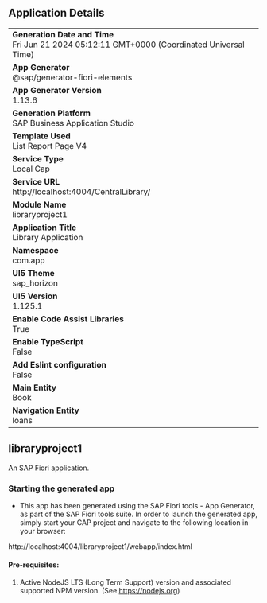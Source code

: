 ## Application Details
|               |
| ------------- |
|**Generation Date and Time**<br>Fri Jun 21 2024 05:12:11 GMT+0000 (Coordinated Universal Time)|
|**App Generator**<br>@sap/generator-fiori-elements|
|**App Generator Version**<br>1.13.6|
|**Generation Platform**<br>SAP Business Application Studio|
|**Template Used**<br>List Report Page V4|
|**Service Type**<br>Local Cap|
|**Service URL**<br>http://localhost:4004/CentralLibrary/
|**Module Name**<br>libraryproject1|
|**Application Title**<br>Library Application|
|**Namespace**<br>com.app|
|**UI5 Theme**<br>sap_horizon|
|**UI5 Version**<br>1.125.1|
|**Enable Code Assist Libraries**<br>True|
|**Enable TypeScript**<br>False|
|**Add Eslint configuration**<br>False|
|**Main Entity**<br>Book|
|**Navigation Entity**<br>loans|

## libraryproject1

An SAP Fiori application.

### Starting the generated app

-   This app has been generated using the SAP Fiori tools - App Generator, as part of the SAP Fiori tools suite.  In order to launch the generated app, simply start your CAP project and navigate to the following location in your browser:

http://localhost:4004/libraryproject1/webapp/index.html

#### Pre-requisites:

1. Active NodeJS LTS (Long Term Support) version and associated supported NPM version.  (See https://nodejs.org)


